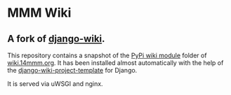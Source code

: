 # MMM Wiki

## A fork of [django-wiki](https://github.com/django-wiki/django-wiki).

This repository contains a snapshot of the [PyPi wiki module](https://pypi.python.org/pypi/wiki) folder of [wiki.14mmm.org](https://wiki.14mmm.org).
It has been installed almost automatically with the help of the [django-wiki-project-template](https://github.com/django-wiki/django-wiki-project-template) for Django.

It is served via uWSGI and nginx.
